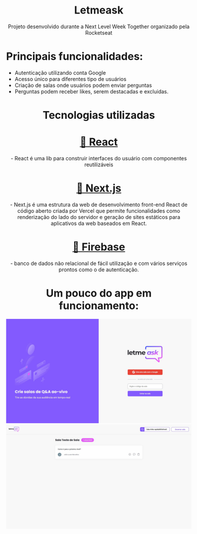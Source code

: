 <h1 align="center">Letmeask</h1>

<p align="center">Projeto desenvolvido durante a Next Level Week Together organizado pela Rocketseat</p>

<h1> Principais funcionalidades: </h1>
<ul>
    <li>Autenticação utilizando conta Google </li>
    <li>Acesso único para diferentes tipo de usuários</li>
    <li>Criação de salas onde usuários podem enviar perguntas</li>
    <li>Perguntas podem receber likes, serem destacadas e excluidas.</li>
</ul>

<h1 align="center">Tecnologias utilizadas </h1>

<h1 align="center">
    <a href="https://pt-br.reactjs.org/">🔗 React</a>
</h1>
<p align="center"> - React é uma lib para construir interfaces do usuário com componentes reutilizáveis</p>

<h1 align="center">
    <a href="https://nextjs.org/">🔗 Next.js</a>
</h1>
<p align="center"> - Next.js é uma estrutura da web de desenvolvimento front-end React de código aberto criada por Vercel que permite funcionalidades como renderização do lado do servidor e geração de sites estáticos para aplicativos da web baseados em React.</p>

<h1 align="center">
    <a href="https://firebase.google.com/"/>🔗 Firebase</a>
</h1>
<p align="center"> - banco de dados não relacional de fácil utilização e com vários serviços prontos como o de autenticação.</p>


<h1 align="center">Um pouco do app em funcionamento: </h1>
<img src="https://github.com/joaomarccelino/nlw-letmeask/blob/master/readmeimages/1.jpg"/>   

<img src="https://github.com/joaomarccelino/nlw-letmeask/blob/master/readmeimages/2.jpg"/> 
